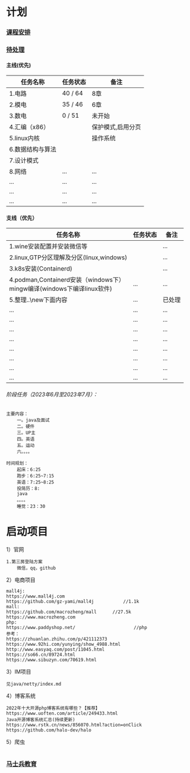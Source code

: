 # 计划

### [课程安排](course.md)

### [待处理](pending.md)

#### 主线(优先)

| 任务名称    | 任务状态 | 备注 |
| ----------- | -------- | ---- |
| 1.电路      | 40 / 64 | 8章 |
| 2.模电      | 35 / 46 | 6章 |
| 3.数电      | 0 / 51 | 未开始 |
| 4.汇编（x86） |          | 保护模式,启用分页 |
| 5.linux内核 |          | 操作系统 |
|  6.数据结构与算法	 |       |  |
|  7.设计模式	 |       |    |
|  8.网络	 | ... | ... |
|  ...	     |   ...    | ...   |
|  ...	     |   ...    | ...   |
|  ...	     |   ...    | ...   |

#### 支线（优先）

| 任务名称       | 任务状态 | 备注 |
| -------------- | -------- | ---- |
| 1.wine安装配置并安装微信等 |  | ... |
| 2.linux,GTP分区理解及分区(linux,windows) |          | ... |
|    3.k8s安装(Containerd)    |          | ... |
|    4.podman,Containerd安装（windows下）<br/>mingw编译(windows下编译linux软件)    |   ...       |   ...   |
|    5.整理..\new下面内容    |   ...       |   已处理   |
|    ...    |   ...       |   ...   |
| ... |   ...       |   ...   |
| ... |   ...       |   ...   |
| ... |   ...       |   ...   |
|    ...     |   ...       |   ...   |
|    ...     |   ...       |   ...   |
|    ...     |   ...       |   ...   |
|    ...     |   ...       |   ...   |

###### 阶段任务（2023年6月至2023年7月）：

```
主要内容：
    一。java及面试
    二。硬件
    三。UP主
    四。英语
    五。运动
    六。。。。

时间规划：
	起床：6:25
	跑步：6:25~7:15
	英语：7:25~8:25
	投简历：8:
	java
	。。。。
	睡觉：23：30
```

# 启动项目

1）官网

```
1.第三房登陆方案
	微信，qq，github
```

2）电商项目

```
mall4j:
https://www.mall4j.com
https://github.com/gz-yami/mall4j			//1.1k
mall:
https://github.com/macrozheng/mall		//27.5k
https://www.macrozheng.com
php:
https://www.paddyshop.net/						//php
参考：
https://zhuanlan.zhihu.com/p/421112373
https://www.92hi.com/yunying/show_4988.html
http://www.easyaq.com/post/11045.html
https://so66.cn/89724.html
https://www.sibuzyn.com/70619.html
```

3）IM项目

```
见java/netty/index.md
```

4）博客系统

```
2022年十大开源php博客系统有哪些？【推荐】
https://www.uoften.com/article/249433.html
Java开源博客系统汇总(持续更新)
https://www.rstk.cn/news/856070.html?action=onClick
https://github.com/halo-dev/halo
```

5）爬虫

```

```

### [马士兵教育](mashibing.md)


